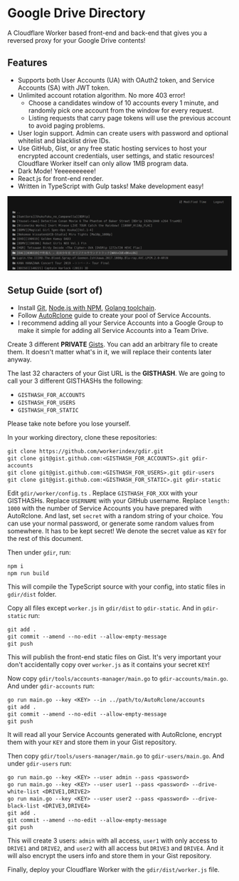 # Google Drive Directory

A Cloudflare Worker based front-end and back-end that gives you a reversed proxy for your Google Drive contents!

## Features

-   Supports both User Accounts (UA) with OAuth2 token, and Service Accounts (SA) with JWT token.
-   Unlimited account rotation algorithm. No more 403 error!
    -   Choose a candidates window of 10 accounts every 1 minute, and randomly pick one account from the window for every request.
    -   Listing requests that carry page tokens will use the previous account to avoid paging problems.
-   User login support. Admin can create users with password and optional whitelist and blacklist drive IDs.
-   Use GitHub, Gist, or any free static hosting services to host your encrypted account credentials, user settings, and static resources! Cloudflare Worker itself can only allow 1MB program data.
-   Dark Mode! Yeeeeeeeeee!
-   React.js for front-end render.
-   Written in TypeScript with Gulp tasks! Make development easy!

![Dark Mode](screenshot.png)

## Setup Guide (sort of)

-   Install [Git](https://git-scm.com/), [Node.js with NPM](https://nodejs.org/en/download/), [Golang toolchain](https://golang.org/dl/).
-   Follow [AutoRclone](https://github.com/xyou365/AutoRclone) guide to create your pool of Service Accounts.
-   I recommend adding all your Service Accounts into a Google Group to make it simple for adding all Service Accounts into a Team Drive.

Create 3 different **PRIVATE** [Gists](https://gist.github.com/). You can add an arbitrary file to create them. It doesn't matter what's in it, we will replace their contents later anyway.

The last 32 characters of your Gist URL is the **GISTHASH**. We are going to call your 3 different GISTHASHs the following:

-   `GISTHASH_FOR_ACCOUNTS`
-   `GISTHASH_FOR_USERS`
-   `GISTHASH_FOR_STATIC`

Please take note before you lose yourself.

In your working directory, clone these repositories:

```
git clone https://github.com/workerindex/gdir.git
git clone git@gist.github.com:<GISTHASH_FOR_ACCOUNTS>.git gdir-accounts
git clone git@gist.github.com:<GISTHASH_FOR_USERS>.git gdir-users
git clone git@gist.github.com:<GISTHASH_FOR_STATIC>.git gdir-static
```

Edit `gdir/worker/config.ts` . Replace `GISTHASH_FOR_XXX` with your GISTHASHs. Replace `USERNAME` with your GitHub username. Replace `length: 1000` with the number of Service Accounts you have prepared with AutoRclone. And last, set `secret` with a random string of your choice. You can use your normal password, or generate some random values from somewhere. It has to be kept secret! We denote the secret value as `KEY` for the rest of this document.

Then under `gdir`, run:

```
npm i
npm run build
```

This will compile the TypeScript source with your config, into static files in `gdir/dist` folder.

Copy all files except `worker.js` in `gdir/dist` to `gdir-static`. And in `gdir-static` run:

```
git add .
git commit --amend --no-edit --allow-empty-message
git push
```

This will publish the front-end static files on Gist. It's very important your don't accidentally copy over `worker.js` as it contains your secret `KEY`!

Now copy `gdir/tools/accounts-manager/main.go` to `gdir-accounts/main.go`. And under `gdir-accounts` run:

```
go run main.go --key <KEY> --in ../path/to/AutoRclone/accounts
git add .
git commit --amend --no-edit --allow-empty-message
git push
```

It will read all your Service Accounts generated with AutoRclone, encrypt them with your `KEY` and store them in your Gist repository.

Then copy `gdir/tools/users-manager/main.go` to `gdir-users/main.go`. And under `gdir-users` run:

```
go run main.go --key <KEY> --user admin --pass <password>
go run main.go --key <KEY> --user user1 --pass <password> --drive-white-list <DRIVE1,DRIVE2>
go run main.go --key <KEY> --user user2 --pass <password> --drive-black-list <DRIVE3,DRIVE4>
git add .
git commit --amend --no-edit --allow-empty-message
git push
```

This will create 3 users: `admin` with all access, `user1` with only access to `DRIVE1` and `DRIVE2`, and `user2` with all access but `DRIVE3` and `DRIVE4`. And it will also encrypt the users info and store them in your Gist repository.

Finally, deploy your Cloudflare Worker with the `gdir/dist/worker.js` file.
